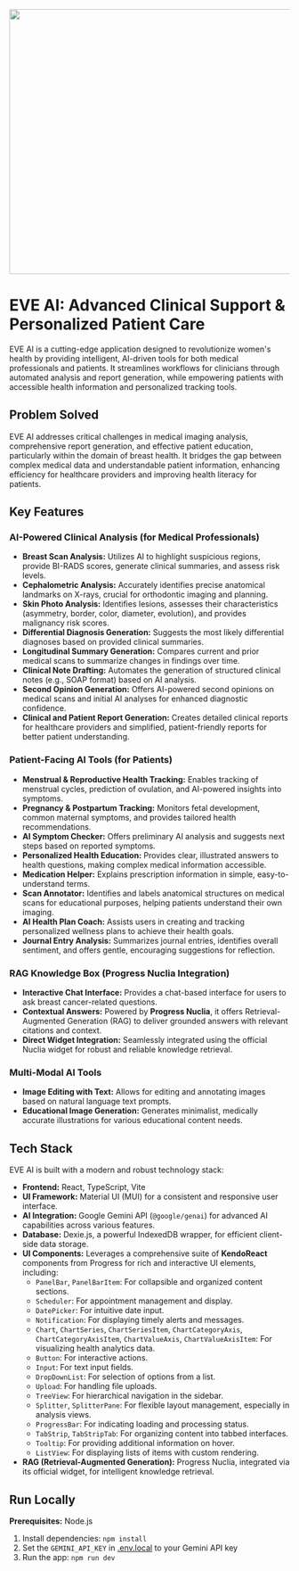 <div align="center">
<img width="1200" height="475" alt="GHBanner" src="https://github.com/user-attachments/assets/0aa67016-6eaf-458a-adb2-6e31a0763ed6" />
</div>

# EVE AI: Advanced Clinical Support & Personalized Patient Care

EVE AI is a cutting-edge application designed to revolutionize women's health by providing intelligent, AI-driven tools for both medical professionals and patients. It streamlines workflows for clinicians through automated analysis and report generation, while empowering patients with accessible health information and personalized tracking tools.

## Problem Solved

EVE AI addresses critical challenges in medical imaging analysis, comprehensive report generation, and effective patient education, particularly within the domain of breast health. It bridges the gap between complex medical data and understandable patient information, enhancing efficiency for healthcare providers and improving health literacy for patients.

## Key Features

### AI-Powered Clinical Analysis (for Medical Professionals)

*   **Breast Scan Analysis:** Utilizes AI to highlight suspicious regions, provide BI-RADS scores, generate clinical summaries, and assess risk levels.
*   **Cephalometric Analysis:** Accurately identifies precise anatomical landmarks on X-rays, crucial for orthodontic imaging and planning.
*   **Skin Photo Analysis:** Identifies lesions, assesses their characteristics (asymmetry, border, color, diameter, evolution), and provides malignancy risk scores.
*   **Differential Diagnosis Generation:** Suggests the most likely differential diagnoses based on provided clinical summaries.
*   **Longitudinal Summary Generation:** Compares current and prior medical scans to summarize changes in findings over time.
*   **Clinical Note Drafting:** Automates the generation of structured clinical notes (e.g., SOAP format) based on AI analysis.
*   **Second Opinion Generation:** Offers AI-powered second opinions on medical scans and initial AI analyses for enhanced diagnostic confidence.
*   **Clinical and Patient Report Generation:** Creates detailed clinical reports for healthcare providers and simplified, patient-friendly reports for better patient understanding.

### Patient-Facing AI Tools (for Patients)

*   **Menstrual & Reproductive Health Tracking:** Enables tracking of menstrual cycles, prediction of ovulation, and AI-powered insights into symptoms.
*   **Pregnancy & Postpartum Tracking:** Monitors fetal development, common maternal symptoms, and provides tailored health recommendations.
*   **AI Symptom Checker:** Offers preliminary AI analysis and suggests next steps based on reported symptoms.
*   **Personalized Health Education:** Provides clear, illustrated answers to health questions, making complex medical information accessible.
*   **Medication Helper:** Explains prescription information in simple, easy-to-understand terms.
*   **Scan Annotator:** Identifies and labels anatomical structures on medical scans for educational purposes, helping patients understand their own imaging.
*   **AI Health Plan Coach:** Assists users in creating and tracking personalized wellness plans to achieve their health goals.
*   **Journal Entry Analysis:** Summarizes journal entries, identifies overall sentiment, and offers gentle, encouraging suggestions for reflection.

### RAG Knowledge Box (Progress Nuclia Integration)

*   **Interactive Chat Interface:** Provides a chat-based interface for users to ask breast cancer-related questions.
*   **Contextual Answers:** Powered by **Progress Nuclia**, it offers Retrieval-Augmented Generation (RAG) to deliver grounded answers with relevant citations and context.
*   **Direct Widget Integration:** Seamlessly integrated using the official Nuclia widget for robust and reliable knowledge retrieval.

### Multi-Modal AI Tools

*   **Image Editing with Text:** Allows for editing and annotating images based on natural language text prompts.
*   **Educational Image Generation:** Generates minimalist, medically accurate illustrations for various educational content needs.

## Tech Stack

EVE AI is built with a modern and robust technology stack:

*   **Frontend:** React, TypeScript, Vite
*   **UI Framework:** Material UI (MUI) for a consistent and responsive user interface.
*   **AI Integration:** Google Gemini API (`@google/genai`) for advanced AI capabilities across various features.
*   **Database:** Dexie.js, a powerful IndexedDB wrapper, for efficient client-side data storage.
*   **UI Components:** Leverages a comprehensive suite of **KendoReact** components from Progress for rich and interactive UI elements, including:
    *   `PanelBar`, `PanelBarItem`: For collapsible and organized content sections.
    *   `Scheduler`: For appointment management and display.
    *   `DatePicker`: For intuitive date input.
    *   `Notification`: For displaying timely alerts and messages.
    *   `Chart`, `ChartSeries`, `ChartSeriesItem`, `ChartCategoryAxis`, `ChartCategoryAxisItem`, `ChartValueAxis`, `ChartValueAxisItem`: For visualizing health analytics data.
    *   `Button`: For interactive actions.
    *   `Input`: For text input fields.
    *   `DropDownList`: For selection of options from a list.
    *   `Upload`: For handling file uploads.
    *   `TreeView`: For hierarchical navigation in the sidebar.
    *   `Splitter`, `SplitterPane`: For flexible layout management, especially in analysis views.
    *   `ProgressBar`: For indicating loading and processing status.
    *   `TabStrip`, `TabStripTab`: For organizing content into tabbed interfaces.
    *   `Tooltip`: For providing additional information on hover.
    *   `ListView`: For displaying lists of items with custom rendering.
*   **RAG (Retrieval-Augmented Generation):** Progress Nuclia, integrated via its official widget, for intelligent knowledge retrieval.

## Run Locally

**Prerequisites:** Node.js

1.  Install dependencies:
    `npm install`
2.  Set the `GEMINI_API_KEY` in [.env.local](.env.local) to your Gemini API key
3.  Run the app:
    `npm run dev`